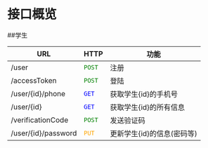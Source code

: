 # 接口概览

##学生

**URL**             | **HTTP**                      | **功能** 
----------------------|-------------------------------|--------------
/user                |<font color=green>`POST`</font> |注册
/accessToken             |<font color=green>`POST`</font>|登陆
/user/{id}/phone     |<font color=blue>`GET`</font> |获取学生{id}的手机号
/user/{id}           |<font color=blue>`GET`</font> |获取学生{id}的所有信息
/verificationCode             |<font color=green>`POST`</font>|发送验证码
/user/{id}/password |<font color=orange>`PUT`</font>|更新学生{id}的信息(密码等)

